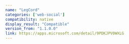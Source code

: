 ```yaml
---
name: "LegCord"
categories: ['web-social']
compatibility: native
display_result: "Compatible"
version_from: "1.1.0.0"
link: https://apps.microsoft.com/detail/9PDKJPV0WXLG
---
```

